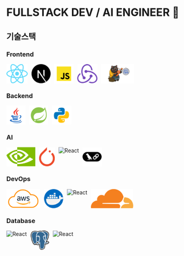 # FULLSTACK DEV / AI ENGINEER 📁

## 기술스택

### Frontend
<div style="display: flex; gap: 10px; flex-wrap: wrap;">
  <img align="left" src="https://raw.githubusercontent.com/dijeungi/dijeungi/main/img/React.png" alt="React" height="50px"/>
  <img align="left" src="https://raw.githubusercontent.com/dijeungi/dijeungi/main/img/Next.js.png" alt="React" height="50px"/>
  <img align="left" src="https://raw.githubusercontent.com/dijeungi/dijeungi/main/img/Javascript.png" alt="React" height="50px"/>
  <img align="left" src="https://raw.githubusercontent.com/dijeungi/dijeungi/main/img/Redux.png" alt="React" height="50px"/>
  <img align="left" src="https://raw.githubusercontent.com/dijeungi/dijeungi/main/img/Zustand.png" alt="React" height="50px"/>
</div>

### Backend
<div style="display: flex; gap: 10px; flex-wrap: wrap;">
  <img align="left" src="https://raw.githubusercontent.com/dijeungi/dijeungi/main/img/Java.png" alt="React" height="50px"/>
  <img align="left" src="https://raw.githubusercontent.com/dijeungi/dijeungi/main/img/SpringBoot.png" alt="React" height="50px"/>
  <img align="left" src="https://raw.githubusercontent.com/dijeungi/dijeungi/main/img/Python.png" alt="React" height="50px"/>
</div>

### AI
<div style="display: flex; gap: 10px; flex-wrap: wrap;">
  <img align="left" src="https://raw.githubusercontent.com/dijeungi/dijeungi/main/img/Cuda.png" alt="React" height="50px"/>
  <img align="left" src="https://raw.githubusercontent.com/dijeungi/dijeungi/main/img/PyTorch.png" alt="React" height="50px"/>
  <img align="left" src="https://raw.githubusercontent.com/dijeungi/dijeungi/main/img/
WebSocket.png" alt="React" height="50px"/>
  <img align="left" src="https://raw.githubusercontent.com/dijeungi/dijeungi/main/img/LangChain.png" alt="React" height="50px"/>
</div>

### DevOps
<div style="display: flex; gap: 10px; flex-wrap: wrap;">
  <img align="left" src="https://raw.githubusercontent.com/dijeungi/dijeungi/main/img/AWS.png" alt="React" height="50px"/>
  <img align="left" src="https://raw.githubusercontent.com/dijeungi/dijeungi/main/img/Docker.png" alt="React" height="50px"/>
  <img align="left" src="https://raw.githubusercontent.com/dijeungi/dijeungi/main/img/
GithubActions.png" alt="React" height="50px"/>
  <img align="left" src="https://raw.githubusercontent.com/dijeungi/dijeungi/main/img/CloudFlare.png" alt="React" height="50px"/>
</div>

### Database
<div style="display: flex; gap: 10px; flex-wrap: wrap;">
  <img align="left" src="https://raw.githubusercontent.com/dijeungi/dijeungi/main/img/
MySQL.png" alt="React" height="50px"/>
  <img align="left" src="https://raw.githubusercontent.com/dijeungi/dijeungi/main/img/PostgreSQL.png" alt="React" height="50px"/>
  <img align="left" src="https://raw.githubusercontent.com/dijeungi/dijeungi/main/img/
Redis.png" alt="React" height="50px"/>
</div>
